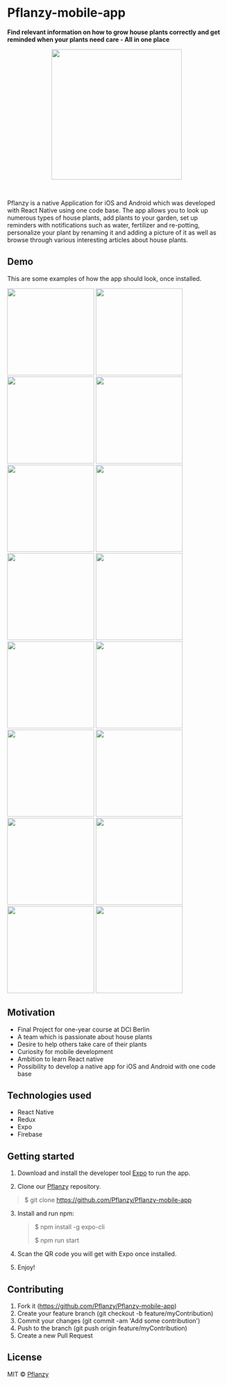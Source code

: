 # Pflanzy-mobile-app

<strong>Find relevant information on how to grow house plants correctly and get reminded when your plants need care - All in one place</strong> </p>

<p align="center"><img src="assets/images/pflanzy-logo.svg" width="300px" /></p>
<br>

Pflanzy is a native Application for iOS and Android which was developed with React Native using one code base. The app allows you to look up numerous types of house plants, add plants to your garden, set up reminders with notifications such as water, fertilizer and re-potting, personalize your plant by renaming it and adding a picture of it as well as browse through various interesting articles about house plants.

## Demo

This are some examples of how the app should look, once installed.

<p float="left">
<img src="demo_pics/SearchScreen.PNG" width="200px">
<img src="demo_pics/SignUpScreen.PNG" width="200px">
<img src="demo_pics/MyGardenEmpty.PNG" width="200px">
<img src="demo_pics/SearchModal.PNG" width="200px">
<img src="demo_pics/IndividualPlant.PNG" width="200px">
<img src="demo_pics/IndividualPlantExtended.PNG" width="200px">
<img src="demo_pics/PlantAdded.PNG" width="200px">
<img src="demo_pics/MyGardenWithPlants.PNG" width="200px">
<img src="demo_pics/MyPlant.PNG" width="200px">
<img src="demo_pics/MyPlantOptions.PNG" width="200px">
<img src="demo_pics/RenameModal.PNG" width="200px">
<img src="demo_pics/MyPlantRenamed.PNG" width="200px">
<img src="demo_pics/Notifications.PNG" width="200px">
<img src="demo_pics/ExploreScreen.PNG" width="200px">
<img src="demo_pics/Article.PNG" width="200px">
<img src="demo_pics/PhotoViewer.PNG" width="200px">
</p>

## Motivation

- Final Project for one-year course at DCI Berlin
- A team which is passionate about house plants
- Desire to help others take care of their plants
- Curiosity for mobile development
- Ambition to learn React native
- Possibility to develop a native app for iOS and Android with one code base

## Technologies used

- React Native
- Redux
- Expo
- Firebase

## Getting started

1. Download and install the developer tool [Expo](https://play.google.com/store/apps/details?id=host.exp.exponent&hl=es) to run the app.

2. Clone our [Pflanzy](git@github.com:Pflanzy/Pflanzy-mobile-app.git) repository.

> \$ git clone https://github.com/Pflanzy/Pflanzy-mobile-app

3. Install and run npm:

   > \$ npm install -g expo-cli
   >
   > \$ npm run start

4. Scan the QR code you will get with Expo once installed.

5. Enjoy!

## Contributing

1. Fork it (https://github.com/Pflanzy/Pflanzy-mobile-app)
2. Create your feature branch (git checkout -b feature/myContribution)
3. Commit your changes (git commit -am 'Add some contribution')
4. Push to the branch (git push origin feature/myContribution)
5. Create a new Pull Request

## License

MIT © [Pflanzy](https://github.com/Pflanzy/Pflanzy-mobile-app/blob/master/LICENSE)
